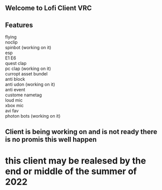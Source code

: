 ## Welcome to Lofi Client VRC



## Features
flying                              
noclip                            
spinbot (working on it)                      
esp                                      
E1
E6                                                                   
quest clap                               
pc clap (working on it)                             
curropt asset bundel                                                           
anti block                                
anti udon (working on it)                           
anti event                                           
custome nametag                                   
loud mic                             
xbox mic                                  
avi fav                                           
photon bots (working on it)                                       
## Client is being working on and is not ready there is no promis this well happen
#  this client may be realesed by the end or middle of the summer of 2022
